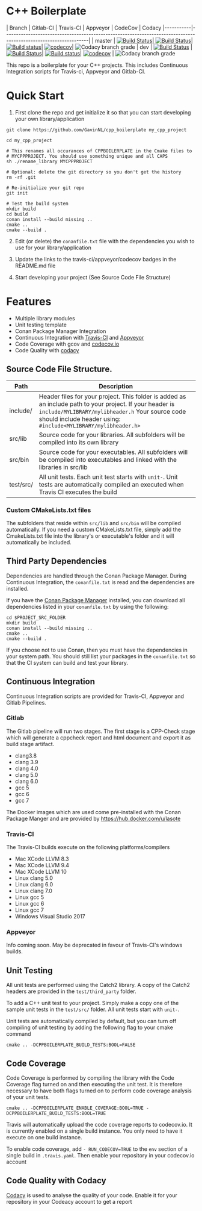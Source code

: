 # C++ Boilerplate

| Branch      | Gitlab-CI  | Travis-CI | Appveyor | CodeCov | Codacy
|-----------|-----------------------------------------------------------------------------------------------------------------|
| master    | [![Build Status](https://gitlab.com/GavinNL/cpp_boilerplate/badges/master/build.svg)](https://gitlab.com/GavinNL/cpp_boilerplate/pipelines/)| [![Build Status](https://travis-ci.org/GavinNL/cpp_boilerplate.svg?branch=master)](https://travis-ci.org/GavinNL/cpp_boilerplate)| [![Build status](https://ci.appveyor.com/api/projects/status/0tsak73ak5c2mhbu/branch/master?svg=true)](https://ci.appveyor.com/project/GavinNL/cpp-boilerplate/branch/master)| [![codecov](https://codecov.io/gh/GavinNL/cpp_boilerplate/branch/master/graph/badge.svg)](https://codecov.io/gh/GavinNL/cpp_boilerplate)| ![Codacy branch grade](https://img.shields.io/codacy/grade/4fe50de6102e4d678bacdd292c949310/master.svg)
| dev       | [![Build Status](https://gitlab.com/GavinNL/cpp_boilerplate/badges/dev/build.svg)](https://gitlab.com/GavinNL/cpp_boilerplate/pipelines/) | [![Build Status](https://travis-ci.org/GavinNL/cpp_boilerplate.svg?branch=dev)](https://travis-ci.org/GavinNL/cpp_boilerplate)| [![Build status](https://ci.appveyor.com/api/projects/status/0tsak73ak5c2mhbu/branch/dev?svg=true)](https://ci.appveyor.com/project/GavinNL/cpp-boilerplate/branch/dev)| [![codecov](https://codecov.io/gh/GavinNL/cpp_boilerplate/branch/dev/graph/badge.svg)](https://codecov.io/gh/GavinNL/cpp_boilerplate) | ![Codacy branch grade](https://img.shields.io/codacy/grade/4fe50de6102e4d678bacdd292c949310/dev.svg)

This repo is a boilerplate for your C++ projects. This includes Continuous Integration scripts for Travis-ci, Appveyor and Gitlab-CI.

# Quick Start

1. First clone the repo and get initialize it so that you can start developing
your own library/application

  ```
  git clone https://github.com/GavinNL/cpp_boilerplate my_cpp_project

  cd my_cpp_project

  # This renames all occurances of CPPBOILERPLATE in the Cmake files to
  # MYCPPPROJECT. You should use something unique and all CAPS
  sh ./rename_library MYCPPPROJECT

  # Optional: delete the git directory so you don't get the history
  rm -rf .git

  # Re-initialize your git repo
  git init

  # Test the build system
  mkdir build
  cd build
  conan install --build missing ..
  cmake ..
  cmake --build .

  ```

2. Edit (or delete) the `conanfile.txt` file with the dependencies you wish to
use for your library/application

3. Update the links to the travis-ci/appveyor/codecov badges in the README.md file

4. Start developing your project (See Source Code File Structure)

# Features
 *  Multiple library modules
 *  Unit testing template
 *  Conan Package Manager Integration
 *  Continuous Integration with [Travis-CI](https://travis-ci.org) and [Appveyor](https://ci.appveyor.com/)
 *  Code Coverage with gcov and [codecov.io](https://codecov.io)
 *  Code Quality with [codacy](https://app.codacy.com)



## Source Code File Structure.

| Path      | Description  |
|-----------|-------------------------------------------------------------------------------------------------------------------------------------------------------------|
| include/  | Header files for your project. This folder is added as an include path to your project. If your header is `include/MYLIBRARY/mylibheader.h` Your source code should include header using: `#include<MYLIBRARY/mylibheader.h>` |
| src/lib   | Source code for your libraries. All subfolders will be compiled into its own library |
| src/bin   | Source code for your executables. All subfolders will be compiled into executables and linked with the libraries in src/lib |
| test/src/ | All unit tests. Each unit test starts with `unit-`. Unit tests are automatically compiled an executed when Travis CI executes the build  |

### Custom CMakeLists.txt files

The subfolders that reside within `src/lib` and `src/bin` will be compiled automatically. If you need a custom CMakeLists.txt file, simply
add the CmakeLists.txt file into the library's or executable's folder and it will automatically be included.

## Third Party Dependencies

Dependencies are handled through the Conan Package Manager. During Continuous Integration, the `conanfile.txt` is read and the dependencies are installed.

If you have the [Conan Package Manager](http://conan.io) installed, you can download all dependencies listed in your `conanfile.txt` by using the following:
```
cd $PROJECT_SRC_FOLDER
mkdir build
conan install --build missing ..
cmake ..
cmake --build .
```

If you choose not to use Conan, then you must have the dependencies in your system path. You should still list your packages in the `conanfile.txt` so that the CI system can build and test your library.

## Continuous Integration

Continuous Integration scripts are provided for Travis-CI, Appveyor and Gitlab Pipelines.

### Gitlab

The Gitlab pipeline will run two stages. The first stage is a CPP-Check stage which will generate a cppcheck report and html document and export it as build stage artifact.

* clang3.8
* clang 3.9
* clang 4.0
* clang 5.0
* clang 6.0
* gcc 5
* gcc 6
* gcc 7

The Docker images which are used come pre-installed with the Conan Package Manger and are provided by  https://hub.docker.com/u/lasote

### Travis-CI

The Travis-CI builds execute on the following platforms/compilers

* Mac XCode LLVM 8.3
* Mac XCode LLVM 9.4
* Mac XCode LLVM 10
* Linux clang 5.0
* Linux clang 6.0
* Linux clang 7.0
* Linux gcc 5
* Linux gcc 6
* Linux gcc 7
* Windows Visual Studio 2017

### Appveyor

Info coming soon. May be deprecated in favour of Travis-CI's windows builds.


## Unit Testing

All unit tests are performed using the Catch2 library. A copy of the Catch2 headers are provided in the `test/third_party` folder.

To add a C++ unit test to your project. Simply make a copy one of the sample unit tests in the `test/src/` folder. All unit tests start with `unit-`.

Unit tests are automatically compiled by default, but you can turn off compiling of unit testing by adding the following flag to your cmake command

```
cmake .. -DCPPBOILERPLATE_BUILD_TESTS:BOOL=FALSE
```

## Code Coverage

Code Coverage is performed by compiling the library with the Code Coverage flag
turned on and then executing the unit test. It is therefore necessary to have both flags turned on to perform code coverage analysis of your unit tests.

```
cmake .. -DCPPBOILERPLATE_ENABLE_COVERAGE:BOOL=TRUE -DCPPBOILERPLATE_BUILD_TESTS:BOOL=TRUE
```

Travis will automatically upload the code coverage reports to codecov.io. It is currently enabled on a single build instance. You only need to have it execute on one build instance.

To enable code coverage, add `- RUN_CODECOV=TRUE` to the `env` section of a single build in `.travis.yaml`. Then enable your repository in your codecov.io account


## Code Quality with Codacy

[Codacy](https://www.codacy.com/) is used to analyse the quality of your code. Enable it for your repository in your Codeacy account to get a report
